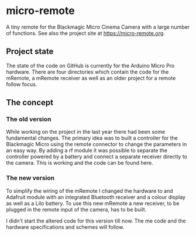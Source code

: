 # micro-remote
A tiny remote for the Blackmagic Micro Cinema Camera with a large number of functions. See also the project site at https://micro-remote.org.

## Project state
The state of the code on GitHub is currently for the Arduino Micro Pro hardware. There are four directories which contain the code for the mRemote, a mRemote receiver as well as an older project for a remote follow focus.

## The concept
### The old version
While working on the project in the last year there had been some fundamental changes. The primary idea was to built a controller for the Blackmagic Micro using the remote connector to change the parameters in an easy way. By adding a rf module it was possible to separate the controller powered by a battery and connect a separate receiver directly to the camera.
This is working and the code can be found here.

### The new version
To simplify the wiring of the mRemote I changed the hardware to and Adafruit module with an integrated Bluetooth receiver and a colour display as well as a LiIo battery. To use this new mRemote a new receiver, to be plugged in the remote input of the camera, has to be built.

I didn't start the altered code for this version till now. The me code and the hardware specifications and schemes will follow.
